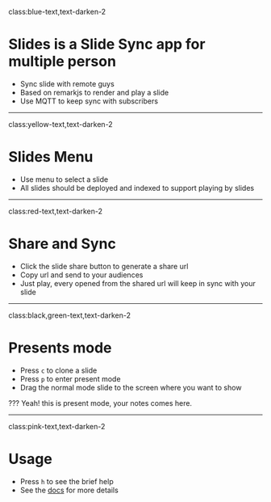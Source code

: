 class:blue-text,text-darken-2

# Slides is a Slide Sync app for multiple person

* Sync slide with remote guys
* Based on remarkjs to render and play a slide
* Use MQTT to keep sync with subscribers

---

class:yellow-text,text-darken-2

# Slides Menu

* Use menu to select a slide
* All slides should be deployed and indexed to support playing by slides

---

class:red-text,text-darken-2

# Share and Sync

* Click the slide share button to generate a share url
* Copy url and send to your audiences
* Just play, every opened from the shared url will keep in sync with your slide

---
class:black,green-text,text-darken-2

# Presents mode

* Press `c` to clone a slide
* Press `p` to enter present mode
* Drag the normal mode slide to the screen where you want to show

???
Yeah! this is present mode, your notes comes here.

---
class:pink-text,text-darken-2

# Usage

* Press `h` to see the brief help
* See the [docs](https://github.com/gnab/remark/wiki) for more details
